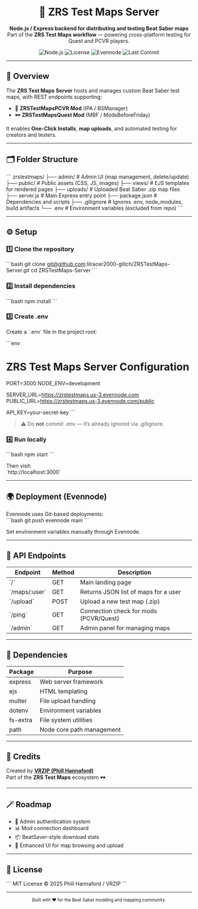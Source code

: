 <h1 align="center">🧠 ZRS Test Maps Server</h1>

<p align="center">
  <b>Node.js / Express backend for distributing and testing Beat Saber maps</b><br>
  Part of the <b>ZRS Test Maps workflow</b> — powering cross-platform testing for Quest and PCVR players.
</p>

<p align="center">
  <img src="https://img.shields.io/badge/Node.js-Express-blue?logo=node.js&logoColor=white" alt="Node.js">
  <img src="https://img.shields.io/badge/License-MIT-green.svg" alt="License">
  <img src="https://img.shields.io/badge/Deployed%20on-Evennode-blueviolet" alt="Evennode">
  <img src="https://img.shields.io/github/last-commit/lilracer2000-glitch/ZRSTestMaps-Server?label=Last%20Commit&color=brightgreen" alt="Last Commit">
</p>

---

## 🚀 Overview

The **ZRS Test Maps Server** hosts and manages custom Beat Saber test maps, with REST endpoints supporting:

- 🧭 **ZRSTestMapsPCVR Mod** (IPA / BSManager)
- 🕶️ **ZRSTestMapsQuest Mod** (MBF / ModsBeforeFriday)

It enables **One-Click Installs**, **map uploads**, and automated testing for creators and testers.

---

## 🗂️ Folder Structure

\`\`\`
zrstestmaps/
├── admin/              # Admin UI (map management, delete/update)
├── public/             # Public assets (CSS, JS, images)
├── views/              # EJS templates for rendered pages
├── uploads/            # Uploaded Beat Saber .zip map files
├── server.js           # Main Express entry point
├── package.json        # Dependencies and scripts
├── .gitignore          # Ignores .env, node_modules, build artifacts
└── .env                # Environment variables (excluded from repo)
\`\`\`

---

## ⚙️ Setup

### 1️⃣ Clone the repository
\`\`\`bash
git clone git@github.com:lilracer2000-glitch/ZRSTestMaps-Server.git
cd ZRSTestMaps-Server
\`\`\`

### 2️⃣ Install dependencies
\`\`\`bash
npm install
\`\`\`

### 3️⃣ Create .env
Create a \`.env\` file in the project root:

\`\`\`env
# ZRS Test Maps Server Configuration
PORT=3000
NODE_ENV=development

SERVER_URL=https://zrstestmaps.us-3.evennode.com
PUBLIC_URL=https://zrstestmaps.us-3.evennode.com/public

API_KEY=your-secret-key
\`\`\`

> ⚠️ Do **not** commit .env — it’s already ignored via .gitignore.

### 4️⃣ Run locally
\`\`\`bash
npm start
\`\`\`

Then visit:  
\`http://localhost:3000\`

---

## 🌍 Deployment (Evennode)

Evennode uses Git-based deployments:  
\`\`\`bash
git push evennode main
\`\`\`

Set environment variables manually through Evennode.

---

## 🔗 API Endpoints

| Endpoint | Method | Description |
|-----------|--------|--------------|
| \`/\` | GET | Main landing page |
| \`/maps/:user\` | GET | Returns JSON list of maps for a user |
| \`/upload\` | POST | Upload a new test map (.zip) |
| \`/ping\` | GET | Connection check for mods (PCVR/Quest) |
| \`/admin\` | GET | Admin panel for managing maps |

---

## 🧰 Dependencies

| Package | Purpose |
|----------|----------|
| express | Web server framework |
| ejs | HTML templating |
| multer | File upload handling |
| dotenv | Environment variables |
| fs-extra | File system utilities |
| path | Node core path management |

---

## 🧠 Credits

Created by **[VRZIP (Phill Hannaford)](https://github.com/lilracer2000-glitch)**  
Part of the **ZRS Test Maps** ecosystem 🕶️

---

## 🪄 Roadmap

- 🔑 Admin authentication system  
- 📊 Mod connection dashboard  
- 📦 BeatSaver-style download stats  
- 🎨 Enhanced UI for map browsing and upload  

---

## 📜 License

\`\`\`
MIT License © 2025 Phill Hannaford / VRZIP
\`\`\`

---

<p align="center">
  <sub>Built with ❤️ for the Beat Saber modding and mapping community.</sub>
</p>
